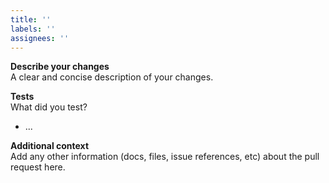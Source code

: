 ```yaml
---
title: ''
labels: ''
assignees: ''
---
```


**Describe your changes**  
A clear and concise description of your changes.

**Tests**  
What did you test?

- ...

**Additional context**  
Add any other information (docs, files, issue references, etc) about the pull request here.
